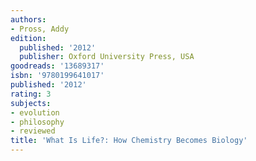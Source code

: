 ```yaml
---
authors:
- Pross, Addy
edition:
  published: '2012'
  publisher: Oxford University Press, USA
goodreads: '13689317'
isbn: '9780199641017'
published: '2012'
rating: 3
subjects:
- evolution
- philosophy
- reviewed
title: 'What Is Life?: How Chemistry Becomes Biology'
---
```


